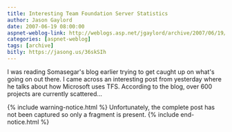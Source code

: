 ```yaml
---
title: Interesting Team Foundation Server Statistics 
author: Jason Gaylord
date: 2007-06-19 08:00:00
aspnet-weblog-link: http://weblogs.asp.net/jgaylord/archive/2007/06/19/interesting-team-foundation-server-statistics.aspx
categories: [aspnet-weblog]
tags: [archive]
bitly: https://jasong.us/36skSIh
---
```


I was reading Somasegar's blog earlier trying to get caught up on what's going on out there. I came across an interesting post from yesterday where he talks about how Microsoft uses TFS. According to the blog, over 600 projects are currently scattered...

{% include warning-notice.html %}
Unfortunately, the complete post has not been captured so only a fragment is present.
{% include end-notice.html %}